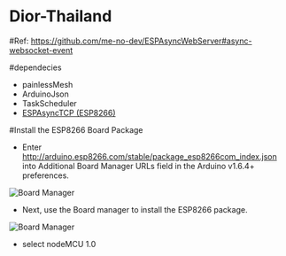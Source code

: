 # Dior-Thailand

#Ref:
https://github.com/me-no-dev/ESPAsyncWebServer#async-websocket-event

#dependecies
- painlessMesh
- ArduinoJson
- TaskScheduler
- [ESPAsyncTCP (ESP8266)](https://github.com/me-no-dev/ESPAsyncTCP)


#Install the ESP8266 Board Package
- Enter http://arduino.esp8266.com/stable/package_esp8266com_index.json into Additional Board Manager URLs field in the Arduino v1.6.4+ preferences.

![Board Manager](https://cdn-learn.adafruit.com/assets/assets/000/026/652/large1024/adafruit_products_Screen_Shot_2015-07-23_at_12.15.52_PM.png?1437668186)

- Next, use the Board manager to install the ESP8266 package.

 ![Board Manager](https://cdn-learn.adafruit.com/assets/assets/000/026/654/large1024/adafruit_products_Screen_Shot_2015-07-23_at_12.20.12_PM.png?1437668436)
 
- select nodeMCU 1.0
